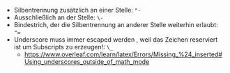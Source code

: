 - Silbentrennung zusätzlich an einer Stelle: `"-` 
- Ausschließlich an der Stelle: `\-`
- Bindestrich, der die Silbentrennung an anderer Stelle weiterhin erlaubt: `"=`
- Underscore muss immer escaped werden , weil das Zeichen reserviert ist um Subscripts zu erzeugen!: `\_`
    - https://www.overleaf.com/learn/latex/Errors/Missing_%24_inserted#Using_underscores_outside_of_math_mode
